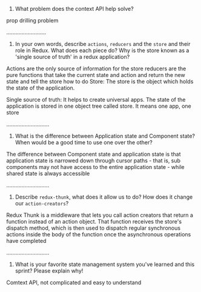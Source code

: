 1. What problem does the context API help solve?

prop drilling problem

..........................

1. In your own words, describe `actions`, `reducers` and the `store` and their role in Redux. What does each piece do? Why is the store known as a 'single source of truth' in a redux application?

Actions are the only source of information for the store
reducers are the pure functions that take the current state and action and return the new state and tell the store how to do
Store: The store is the object which holds the state of the application.

Single source of truth: It helps to create universal apps. The state of the application is stored in one object tree called store. It means one app, one store

............................

1. What is the difference between Application state and Component state? When would be a good time to use one over the other?

The difference between Component state and application state is that application state is narrowed down through cursor paths - that is, sub components may not have access to the entire application state - while shared state is always accessible

............................

1. Describe `redux-thunk`, what does it allow us to do? How does it change our `action-creators`?

Redux Thunk is a middleware that lets you call action creators that return a function instead of an action object. That function receives the store's dispatch method, which is then used to dispatch regular synchronous actions inside the body of the function once the asynchronous operations have completed

............................

1. What is your favorite state management system you've learned and this sprint? Please explain why!

Comtext API, not complicated and easy to understand 

